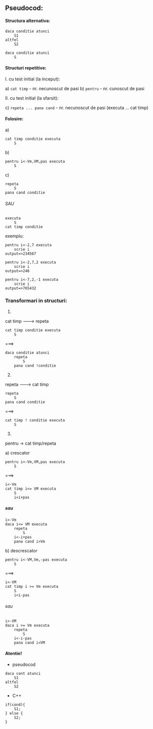 ## Pseudocod:

#### Structura alternativa:

```
daca conditie atunci
    S1
altfel
    S2
```
```
daca conditie atunci
    S
```
#### Structuri repetitive:

I. cu test initial (la inceput):

a) `cat timp` - nr. necunoscut de pasi
b) `pentru` - nr. cunoscut de pasi

II. cu test initial (la sfarsit):

c) `repeta ... pana cand` - nr. necunoscut de pasi
(executa ... cat timp)

#### Folosire:
a)
```
cat timp conditie executa
    S
```
b)
```
pentru i<-Vm,VM,pas executa
    S
```
c)
```
repeta
    S
pana cand conditie
```
###### SAU
```
executa
    S
cat timp conditie
```

exemplu:
```
pentru i<-2,7 executa
    scrie i
output=>234567
```
```
pentru i<-2,7,2 executa
    scrie i
output=>246
```
```
pentru i<-7,2,-1 executa
    scrie i
output=>765432
```

###  Transformari in structuri:
1.
cat timp ---> repeta
```
cat timp conditie executa
    S
```
===>
```
daca conditie atunci
    repeta
        S
    pana cand !conditie
```
2.
repeta ---> cat timp
```
repeta
    S
pana cand conditie
```
===>
```
cat timp ! conditie executa
    S
```
3.
pentru -> cat timp/repeta

a) crescator
```
pentru i<-Vm,VM,pas executa
    S
```
===>
```
i<-Vm
cat timp i<= VM executa
    S
    i<i+pas
```
##### sau
```
i<-Vm
daca i<= VM executa
    repeta 
        S
    i<-i+pas
    pana cand i>Vm
```
b) descrescator
```
pentru i<-VM,Vm,-pas executa
    S
```
===>
```
i<-VM
cat timp i >= Vm executa
    S
    i<i-pas
```
###### sau
```
i<-VM
daca i >= Vm executa
    repeta 
        S
    i<-i-pas
    pana cand i<VM
```
#### Atentie!
- pseudocod
```
daca cont atunci
    S1
altfel
    S2
```
- C++
```
if(cond){
    S1;
} else {
    S2;
}
```
